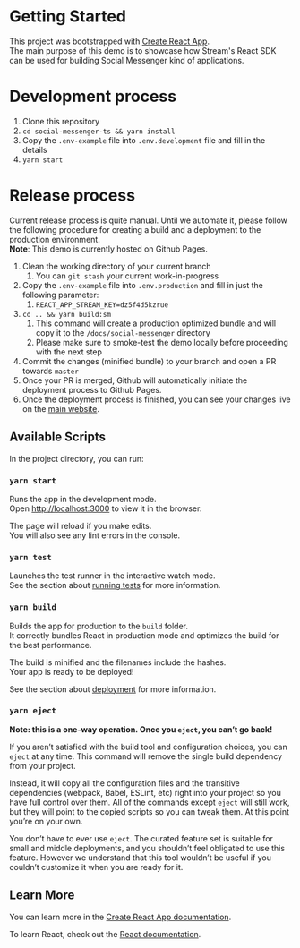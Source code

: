 # Getting Started

This project was bootstrapped with [Create React App](https://github.com/facebook/create-react-app).\
The main purpose of this demo is to showcase how Stream's React SDK can be used for building Social Messenger kind of applications.

# Development process

1. Clone this repository
2. `cd social-messenger-ts && yarn install`
3. Copy the `.env-example` file into `.env.development` file and fill in the details
4. `yarn start`

# Release process

Current release process is quite manual. Until we automate it, please follow the following procedure for creating a build and a deployment to the production environment.\
**Note**: This demo is currently hosted on Github Pages.

1. Clean the working directory of your current branch
   1. You can `git stash` your current work-in-progress
2. Copy the `.env-example` file into `.env.production` and fill in just the following parameter:
   1. `REACT_APP_STREAM_KEY=dz5f4d5kzrue`
3. `cd .. && yarn build:sm`
   1. This command will create a production optimized bundle and will copy it to the `/docs/social-messenger` directory
   2. Please make sure to smoke-test the demo locally before proceeding with the next step
4. Commit the changes (minified bundle) to your branch and open a PR towards `master`
5. Once your PR is merged, Github will automatically initiate the deployment process to Github Pages.
6. Once the deployment process is finished, you can see your changes live on the [main website](https://getstream.io/chat/demos/messaging/).

## Available Scripts

In the project directory, you can run:

### `yarn start`

Runs the app in the development mode.\
Open [http://localhost:3000](http://localhost:3000) to view it in the browser.

The page will reload if you make edits.\
You will also see any lint errors in the console.

### `yarn test`

Launches the test runner in the interactive watch mode.\
See the section about [running tests](https://facebook.github.io/create-react-app/docs/running-tests) for more information.

### `yarn build`

Builds the app for production to the `build` folder.\
It correctly bundles React in production mode and optimizes the build for the best performance.

The build is minified and the filenames include the hashes.\
Your app is ready to be deployed!

See the section about [deployment](https://facebook.github.io/create-react-app/docs/deployment) for more information.

### `yarn eject`

**Note: this is a one-way operation. Once you `eject`, you can’t go back!**

If you aren’t satisfied with the build tool and configuration choices, you can `eject` at any time. This command will remove the single build dependency from your project.

Instead, it will copy all the configuration files and the transitive dependencies (webpack, Babel, ESLint, etc) right into your project so you have full control over them. All of the commands except `eject` will still work, but they will point to the copied scripts so you can tweak them. At this point you’re on your own.

You don’t have to ever use `eject`. The curated feature set is suitable for small and middle deployments, and you shouldn’t feel obligated to use this feature. However we understand that this tool wouldn’t be useful if you couldn’t customize it when you are ready for it.

## Learn More

You can learn more in the [Create React App documentation](https://facebook.github.io/create-react-app/docs/getting-started).

To learn React, check out the [React documentation](https://reactjs.org/).
